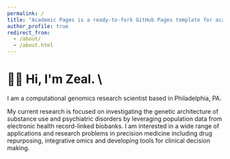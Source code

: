 ```yaml
---
permalink: /
title: "Academic Pages is a ready-to-fork GitHub Pages template for academic personal websites"
author_profile: true
redirect_from: 
  - /about/
  - /about.html
---
```


# 👋🏼 Hi, I'm Zeal. \\

I am a computational genomics research scientist based in Philadelphia, PA. 

My current research is focused on investigating the genetic architecture of substance use and psychiatric disorders by leveraging population data from electronic health record-linked biobanks. I am interested in a wide range of applications and research problems in precision medicine including drug repurposing, integrative omics and developing tools for clinical decision making.











